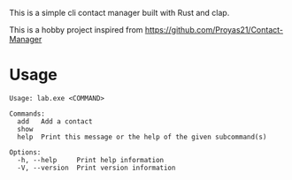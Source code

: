 This is a simple cli contact manager built with Rust and clap.

This is a hobby project inspired from https://github.com/Proyas21/Contact-Manager

# Usage

```
Usage: lab.exe <COMMAND>

Commands:
  add   Add a contact
  show
  help  Print this message or the help of the given subcommand(s)

Options:
  -h, --help     Print help information
  -V, --version  Print version information
```
